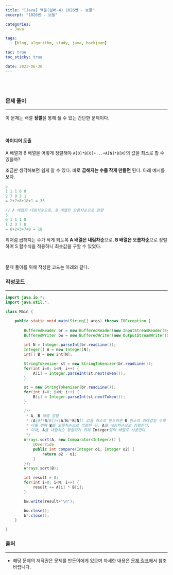 ```yaml
---
title: "[Java] 백준(실버-4) 1026번 - 보물"
excerpt: "1026번 - 보물"

categories:
  - Java

tags:
  - [blog, algorithm, study, java, baekjoon]

toc: true
toc_sticky: true

date: 2023-06-30
---
```


<br><br>

### 문제 풀이

---

이 문제는 배열 **정렬**을 통해 풀 수 있는 간단한 문제이다.

<br>

#### 아이디어 도출

A 배열과 B 배열을 어떻게 정렬해야 `A[0]*B[0]+...+A[N]*B[N]`의 값을 최소로 할 수 있을까?

조금만 생각해보면 쉽게 알 수 있다. 바로 **곱해지는 수를 작게 만들면** 된다. 아래 예시를 보자.

```java
5
1 1 1 6 0 
2 7 8 3 1
= 2+7+8+18+1 = 35

// A 배열은 내림차순으로, B 배열은 오름차순으로 정렬
5
6 1 1 1 0
1 2 3 7 8
= 6+2+3+7+0 = 18 
```

위처럼 곱해지는 수가 작게 되도록 **A 배열은 내림차순**으로, **B 배열은 오름차순**으로 정렬하여 S 함수식을 적용하니 최솟값을 구할 수 있었다.

<br>

문제 풀이를 위해 작성한 코드는 아래와 같다.

### 작성코드

---

```java
import java.io.*;
import java.util.*;

class Main {    

    public static void main(String[] args) throws IOException {
        
        BufferedReader br = new BufferedReader(new InputStreamReader(System.in));
        BufferedWriter bw = new BufferedWriter(new OutputStreamWriter(System.out));
        
        int N = Integer.parseInt(br.readLine());
        Integer[] A = new Integer[N];
        int[] B = new int[N];

        StringTokenizer st = new StringTokenizer(br.readLine());
        for(int i=0; i<N; i++) {
            A[i] = Integer.parseInt(st.nextToken());
        }

        st = new StringTokenizer(br.readLine());
        for(int i=0; i<N; i++) {
            B[i] = Integer.parseInt(st.nextToken());
        }

        /**
         * A, B 배열 정렬
         * (A[0]*B[0])+(A[N]*B[N]) 값을 최소로 만드러면 B 원소의 최대값일 수록 작은 값을 곱해야 한다.
         * 이를 위해 B를 오름차순으로 정렬한 뒤, A를 내림차순으로 정렬한다.
         * 이때, A를 내림차순 정렬하기 위해 Integer형의 배열로 사용한다.
         */
        Arrays.sort(A, new Comparator<Integer>() {
            @Override
            public int compare(Integer o1, Integer o2) {
                return o2 - o1;
            }
        });
        Arrays.sort(B);

        int result = 0;
        for(int i=0; i<N; i++) {
            result += A[i] * B[i];
        }

        bw.write(result+"\n");

        bw.close();
        br.close();
    }

}
```

### 출처

---

- 해당 문제의 저작권은 문제를 만든이에게 있으며 자세한 내용은 [문제 링크](https://www.acmicpc.net/problem/1026)에서 참조바랍니다.